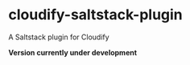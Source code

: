 cloudify-saltstack-plugin
=========================

A Saltstack plugin for Cloudify

**Version currently under development**
